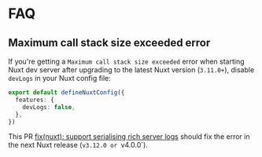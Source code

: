 # FAQ

## Maximum call stack size exceeded error

If you're getting a `Maximum call stack size exceeded` error when starting Nuxt dev server after upgrading to the latest Nuxt version (`3.11.0+`), disable `devLogs` in your Nuxt config file:
```ts
export default defineNuxtConfig({
  features: {
    devLogs: false,
  },
})
```

This PR [fix(nuxt): support serialising rich server logs](https://github.com/nuxt/nuxt/pull/26503) should fix the error in the next Nuxt release (`v3.12.0 or `v4.0.0`).

